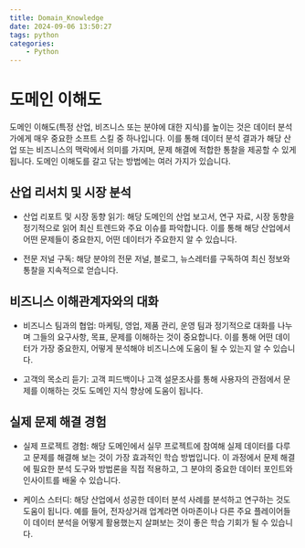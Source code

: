 ```yaml
---
title: Domain_Knowledge
date: 2024-09-06 13:50:27
tags: python
categories:
    - Python
---
```

# 도메인 이해도

도메인 이해도(특정 산업, 비즈니스 또는 분야에 대한 지식)를 높이는 것은 데이터 분석가에게 매우 중요한 소프트 스킬 중 하나입니다. 이를 통해 데이터 분석 결과가 해당 산업 또는 비즈니스의 맥락에서 의미를 가지며, 문제 해결에 적합한 통찰을 제공할 수 있게 됩니다. 도메인 이해도를 갈고 닦는 방법에는 여러 가지가 있습니다.


## 산업 리서치 및 시장 분석
- 산업 리포트 및 시장 동향 읽기: 해당 도메인의 산업 보고서, 연구 자료, 시장 동향을 정기적으로 읽어 최신 트렌드와 주요 이슈를 파악합니다. 이를 통해 해당 산업에서 어떤 문제들이 중요한지, 어떤 데이터가 주요한지 알 수 있습니다.


- 전문 저널 구독: 해당 분야의 전문 저널, 블로그, 뉴스레터를 구독하여 최신 정보와 통찰을 지속적으로 얻습니다.


## 비즈니스 이해관계자와의 대화
- 비즈니스 팀과의 협업: 마케팅, 영업, 제품 관리, 운영 팀과 정기적으로 대화를 나누며 그들의 요구사항, 목표, 문제를 이해하는 것이 중요합니다. 이를 통해 어떤 데이터가 가장 중요한지, 어떻게 분석해야 비즈니스에 도움이 될 수 있는지 알 수 있습니다.


- 고객의 목소리 듣기: 고객 피드백이나 고객 설문조사를 통해 사용자의 관점에서 문제를 이해하는 것도 도메인 지식 향상에 도움이 됩니다.


## 실제 문제 해결 경험
- 실제 프로젝트 경험: 해당 도메인에서 실무 프로젝트에 참여해 실제 데이터를 다루고 문제를 해결해 보는 것이 가장 효과적인 학습 방법입니다. 이 과정에서 문제 해결에 필요한 분석 도구와 방법론을 직접 적용하고, 그 분야의 중요한 데이터 포인트와 인사이트를 배울 수 있습니다.


- 케이스 스터디: 해당 산업에서 성공한 데이터 분석 사례를 분석하고 연구하는 것도 도움이 됩니다. 예를 들어, 전자상거래 업계라면 아마존이나 다른 주요 플레이어들이 데이터 분석을 어떻게 활용했는지 살펴보는 것이 좋은 학습 기회가 될 수 있습니다.


